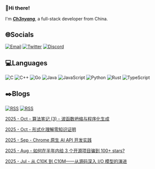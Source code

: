 ### 👋Hi there!

I'm [***Ch3nyang***](https://ch3nyang.top), a full-stack developer from China.

## 🌐Socials

[![Email](https://img.shields.io/badge/Email-mail@ch3nyang.top-%23D14836.svg?style=for-the-badge&logo=Gmail&logoColor=white)](mailto:mail@ch3nyang.top) [![Twitter](https://img.shields.io/badge/Twitter-@ch3nyang-%23000000.svg?style=for-the-badge&logo=X&logoColor=white)](https://twitter.com/ch3nyang) [![Discord](https://img.shields.io/badge/Discord-@ch3nyang-%237289DA.svg?style=for-the-badge&logo=Discord&logoColor=white)](https://discordapp.com/users/1011904467303673888)

## 💻Languages

![C](https://img.shields.io/badge/c-%2300599C.svg?style=for-the-badge&logo=c&logoColor=white) ![C++](https://img.shields.io/badge/c++-%2300599C.svg?style=for-the-badge&logo=c%2B%2B&logoColor=white) ![Go](https://img.shields.io/badge/go-%2300ADD8.svg?style=for-the-badge&logo=go&logoColor=white) ![Java](https://img.shields.io/badge/Java-%23ED8B00.svg?style=for-the-badge&logo=openjdk&logoColor=white) ![JavaScript](https://img.shields.io/badge/javascript-%23F7DF1E.svg?style=for-the-badge&logo=javascript&logoColor=000) ![Python](https://img.shields.io/badge/python-3670A0?style=for-the-badge&logo=python&logoColor=white) ![Rust](https://img.shields.io/badge/rust-%23000000.svg?style=for-the-badge&logo=rust&logoColor=white) ![TypeScript](https://img.shields.io/badge/typescript-%23007ACC.svg?style=for-the-badge&logo=typescript&logoColor=white)

## ✒️Blogs

[![RSS](https://img.shields.io/badge/rss-subscribe-%23FFA500.svg?style=for-the-badge&logo=rss&logoColor=white)](https://blog.ch3nyang.top/feed.xml) [![RSS](https://img.shields.io/badge/rss%20(English%20Version)-subscribe-%23FFA500.svg?style=for-the-badge&logo=rss&logoColor=white)](https://blog-en.ch3nyang.top/feed.xml)

<!-- BLOG-POST-LIST:START --><p><a href="https://blog.ch3nyang.top/post/%E6%B3%A2%E5%87%BD%E6%95%B0%E5%A1%8C%E7%BC%A9%E7%AE%97%E6%B3%95/">2025 - Oct - 算法笔记 &lpar;3&rpar; - 波函数坍缩与程序化生成</a></p><p><a href="https://blog.ch3nyang.top/post/%E9%9B%B6%E7%9F%A5%E8%AF%86%E8%AF%81%E6%98%8E/">2025 - Oct - 形式化理解零知识证明</a></p><p><a href="https://blog.ch3nyang.top/post/chrome%E5%8E%9F%E7%94%9FAI_API/">2025 - Sep - Chrome 原生 AI API 开发实践</a></p><p><a href="https://blog.ch3nyang.top/post/%E5%BC%80%E6%BA%90%E9%A1%B9%E7%9B%AE%E5%B0%8F%E7%BB%93/">2025 - Aug - 如何在半年内给 3 个开源项目骗到 100+ stars?</a></p><p><a href="https://blog.ch3nyang.top/post/IO%E6%A8%A1%E5%9E%8B/">2025 - Jul - 从 C10K 到 C10M——从源码深入 I/O 模型的演进</a></p><!-- BLOG-POST-LIST:END -->
